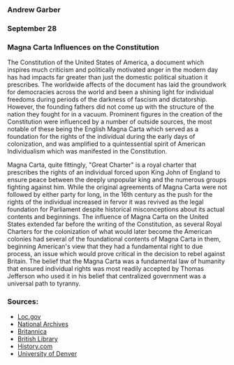 ### Andrew Garber
### September 28
### Magna Carta Influences on the Constitution 

The Constitution of the United States of America, a document which inspires much criticism and politically motivated anger in the modern day has had impacts far greater than just the domestic political situation it prescribes. The worldwide affects of the document has laid the groundwork for democracies across the world and been a shining light for individual freedoms during periods of the darkness of fascism and dictatorship. However, the founding fathers did not come up with the structure of the nation they fought for in a vacuum. Prominent figures in the creation of the Constitution were influenced by a number of outside sources, the most notable of these being the English Magna Carta which served as a foundation for the rights of the individual during the early days of colonization, and was amplified to a quintessential spirit of American Individualism which was manifested in the Constitution.

Magna Carta, quite fittingly, "Great Charter" is a royal charter that prescribes the rights of an individual forced upon King John of England to ensure peace between the deeply unpopular king and the numerous groups fighting against him. While the original agreements of Magna Carta were not followed by either party for long, in the 16th century as the push for the rights of the individual increased in fervor it was revived as the legal foundation for Parliament despite historical misconceptions about its actual contents and beginnings. The influence of Magna Carta on the United States extended far before the writing of the Constitution, as several Royal Charters for the colonization of what would later become the American colonies had several of the foundational contents of Magna Carta in them, beginning American's view that they had a fundamental right to due process, an issue which would prove critical in the decision to rebel against Britain. The belief that the Magna Carta was a fundamental law of humanity that ensured individual rights was most readily accepted by Thomas Jefferson who used it in his belief that centralized government was a universal path to tyranny. 

### Sources:
 - [Loc.gov](https://www.loc.gov/exhibits/magna-carta-muse-and-mentor/magna-carta-and-the-us-constitution.html#:~:text=The%20amendments%20to%20the%20Constitution,of%20Rights%20and%20Magna%20Carta.)
 - [National Archives](https://www.archives.gov/exhibits/featured-documents/magna-carta)
 - [Britannica](https://www.britannica.com/topic/Magna-Carta)
 - [British Library](https://www.bl.uk/magna-carta)
 - [History.com](https://www.history.com/news/magna-carta-influence-us-constitution-bill-of-rights)
 - [University of Denver](https://iaals.du.edu/blog/magna-carta-rule-law-and-us-constitution#:~:text=Several%20guarantees%20that%20were%20understood,of%20life%2C%20liberty%2C%20or%20property)